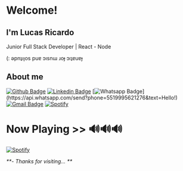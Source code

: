 # Welcome!
 
## I'm Lucas Ricardo
 
Junior Full Stack Developer | React - Node

(: ǝpnʇıןos puɐ ɔısnɯ ɹoɟ ɔıʇɐuɐɟ
 
## About me 

[![Github Badge](https://img.shields.io/badge/-Github-000?style=flat-square&logo=Github&logoColor=white&link=https://github.com/Agnoos)](https://github.com/Agnoos)
[![Linkedin Badge](https://img.shields.io/badge/-LinkedIn-blue?style=flat-square&logo=Linkedin&logoColor=white&link=https://www.linkedin.com/in/ricardo-lucass/)](https://www.linkedin.com/in/ricardo-lucass/)
[![Whatsapp Badge](https://img.shields.io/badge/-Whatsapp-4CA143?style=flat-square&labelColor=4CA143&logo=whatsapp&logoColor=white&link=https://api.whatsapp.com/send?phone=5519995621276&text=Hello!)](https://api.whatsapp.com/send?phone=5519995621276&text=Hello!)
[![Gmail Badge](https://img.shields.io/badge/-Gmail-c14438?style=flat-square&logo=Gmail&logoColor=white&link=mailto:lucasricardolemes@gmail.com)](mailto:lucasricardolemes@gmail.com)
[![Spotify](http://img.shields.io/badge/-spotify-145e2e?style=flat-square&link=https://open.spotify.com/user/niibiru?fbclid=IwAR2gl0nk2zVU0YtXBuzqkLhfXEj-_CtzYKT4fw00km4uwKdjz_COyULhh3Y)](https://open.spotify.com/user/niibiru?fbclid=IwAR2gl0nk2zVU0YtXBuzqkLhfXEj-_CtzYKT4fw00km4uwKdjz_COyULhh3Y) 


# Now Playing  >> 🔊🔊🔊


[![Spotify](https://now-playing-bvdddpyat.vercel.app/api/spotify)](https://open.spotify.com/user/niibiru?fbclid=IwAR22Q1KFYE--6CqfhTRsaHCDhxd0Yqyac6iZa-H1Z8IldAOtZhOVTWd0tFs)


_**- Thanks for visiting... **_
